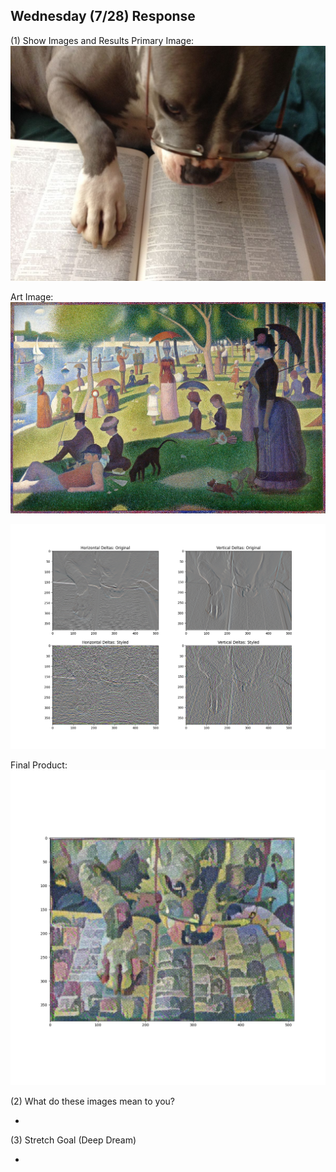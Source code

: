## Wednesday (7/28) Response

(1) Show Images and Results
Primary Image:
![img_86.png](img_86.png)

Art Image:
![img_85.png](img_85.png)

![img_88.png](img_88.png)

Final Product:
![img_87.png](img_87.png)

(2) What do these images mean to you?

- 

(3) Stretch Goal (Deep Dream)

- 
